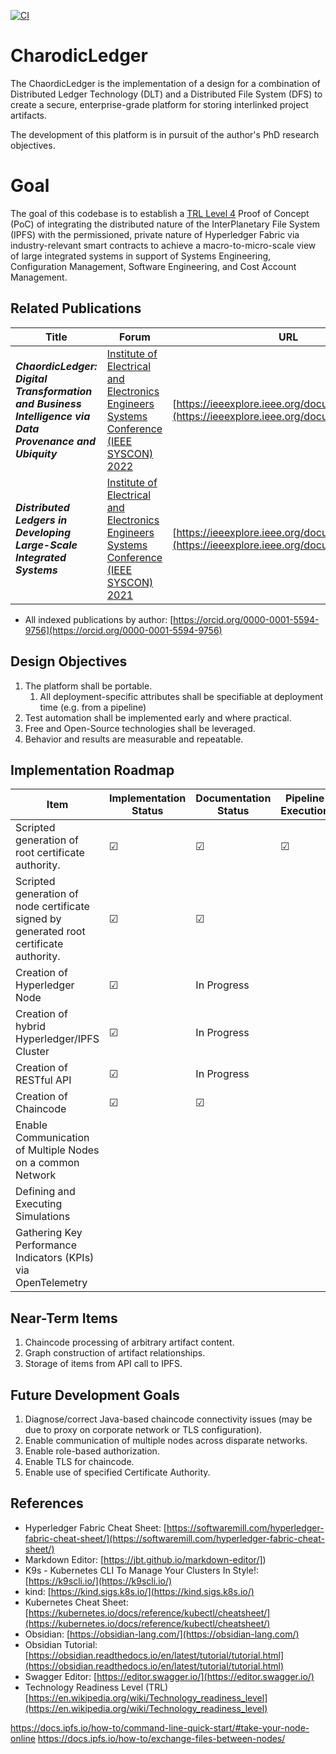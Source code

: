 [![CI](https://github.com/lmco/ChaordicLedger/actions/workflows/ci.yml/badge.svg)](https://github.com/lmco/ChaordicLedger/actions/workflows/ci.yml)

# CharodicLedger
The ChaordicLedger is the implementation of a design for a combination of Distributed Ledger Technology (DLT) and a Distributed File System (DFS) to create a secure, enterprise-grade platform for storing interlinked project artifacts.

The development of this platform is in pursuit of the author's PhD research objectives.

# Goal
The goal of this codebase is to establish a [TRL Level 4](https://en.wikipedia.org/wiki/Technology_readiness_level) Proof of Concept (PoC) of integrating the distributed nature of the InterPlanetary File System (IPFS) with the permissioned, private nature of Hyperledger Fabric via industry-relevant smart contracts to achieve a macro-to-micro-scale view of large integrated systems in support of Systems Engineering, Configuration Management, Software Engineering, and Cost Account Management.

## Related Publications
|Title|Forum|URL|
|---|---|---|
|***ChaordicLedger: Digital Transformation and Business Intelligence via Data Provenance and Ubiquity***|[Institute of Electrical and Electronics Engineers Systems Conference (IEEE SYSCON) 2022](https://2022.ieeesyscon.org)|[https://ieeexplore.ieee.org/document/9773812](https://ieeexplore.ieee.org/document/9773812)|
|***Distributed Ledgers in Developing Large-Scale Integrated Systems***|[Institute of Electrical and Electronics Engineers Systems Conference (IEEE SYSCON) 2021](https://2021.ieeesyscon.org)|[https://ieeexplore.ieee.org/document/9447136](https://ieeexplore.ieee.org/document/9447136)|
* All indexed publications by author: [https://orcid.org/0000-0001-5594-9756](https://orcid.org/0000-0001-5594-9756)

## Design Objectives
1. The platform shall be portable.
    1. All deployment-specific attributes shall be specifiable at deployment time (e.g. from a pipeline)
1. Test automation shall be implemented early and where practical.
1. Free and Open-Source technologies shall be leveraged.
1. Behavior and results are measurable and repeatable.

## Implementation Roadmap
|Item|Implementation Status|Documentation Status|Pipeline Execution|
|---|---|---|---|
|Scripted generation of root certificate authority.|&#9745;|&#9745;|&#9745;|
|Scripted generation of node certificate signed by generated root certificate authority.|&#9745;|&#9745;||
|Creation of Hyperledger Node|&#9745;|In Progress|   |
|Creation of hybrid Hyperledger/IPFS Cluster|&#9745;|In Progress|   |
|Creation of RESTful API|&#9745;|In Progress||
|Creation of Chaincode|&#9745;|&#9745;|   |
|Enable Communication of Multiple Nodes on a common Network|   |   |   |
|Defining and Executing Simulations|   |   |   |
|Gathering Key Performance Indicators (KPIs) via OpenTelemetry|   |   |   |

## Near-Term Items
1. Chaincode processing of arbitrary artifact content.
1. Graph construction of artifact relationships.
1. Storage of items from API call to IPFS.

## Future Development Goals
1. Diagnose/correct Java-based chaincode connectivity issues (may be due to proxy on corporate network or TLS configuration).
1. Enable communication of multiple nodes across disparate networks.
1. Enable role-based authorization.
1. Enable TLS for chaincode.
1. Enable use of specified Certificate Authority.

## References
* Hyperledger Fabric Cheat Sheet: [https://softwaremill.com/hyperledger-fabric-cheat-sheet/](https://softwaremill.com/hyperledger-fabric-cheat-sheet/)
* Markdown Editor: [https://jbt.github.io/markdown-editor/])
* K9s - Kubernetes CLI To Manage Your Clusters In Style!: [https://k9scli.io/](https://k9scli.io/)
* kind: [https://kind.sigs.k8s.io/](https://kind.sigs.k8s.io/)
* Kubernetes Cheat Sheet: [https://kubernetes.io/docs/reference/kubectl/cheatsheet/](https://kubernetes.io/docs/reference/kubectl/cheatsheet/)
* Obsidian: [https://obsidian-lang.com/](https://obsidian-lang.com/)
* Obsidian Tutorial: [https://obsidian.readthedocs.io/en/latest/tutorial/tutorial.html](https://obsidian.readthedocs.io/en/latest/tutorial/tutorial.html)
* Swagger Editor: [https://editor.swagger.io/](https://editor.swagger.io/)
* Technology Readiness Level (TRL) [https://en.wikipedia.org/wiki/Technology_readiness_level](https://en.wikipedia.org/wiki/Technology_readiness_level)

https://docs.ipfs.io/how-to/command-line-quick-start/#take-your-node-online
https://docs.ipfs.io/how-to/exchange-files-between-nodes/
